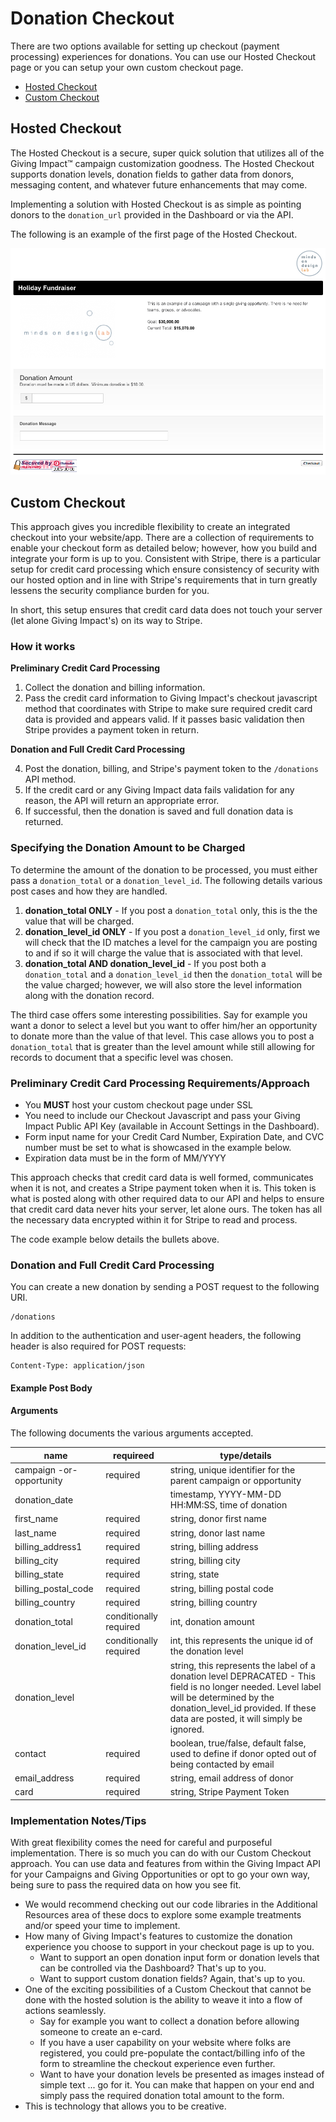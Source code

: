 # Donation Checkout

There are two options available for setting up checkout (payment processing) experiences for donations. You can use our Hosted Checkout page or you can setup your own custom checkout page.

- [Hosted Checkout](#hosted-checkout)
- [Custom Checkout](#custom-checkout)

## Hosted Checkout

The Hosted Checkout is a secure, super quick solution that utilizes all of the Giving Impact™ campaign customization goodness. The Hosted Checkout supports donation levels, donation fields to gather data from donors, messaging content, and whatever future enhancements that may come.

Implementing a solution with Hosted Checkout is as simple as pointing donors to the `donation_url` provided in the Dashboard or via the API.

The following is an example of the first page of the Hosted Checkout.

![Hosted Checkout Screen](_assets/hosted_checkout.png)

## Custom Checkout

This approach gives you incredible flexibility to create an integrated checkout into your website/app. There are a collection of requirements to enable your checkout form as detailed below; however, how you build and integrate your form is up to you. Consistent with Stripe, there is a particular setup for credit card processing which ensure consistency of security with our hosted option and in line with Stripe's requirements that in turn greatly lessens the security compliance burden for you.

In short, this setup ensures that credit card data does not touch your server (let alone Giving Impact's) on its way to Stripe.

### How it works

**Preliminary Credit Card Processing**

1. Collect the donation and billing information.
2. Pass the credit card information to Giving Impact's checkout javascript method that coordinates with Stripe to make sure required credit card data is provided and appears valid. If it passes basic validation then Stripe provides a payment token in return.

**Donation and Full Credit Card Processing**

4. Post the donation, billing, and Stripe's payment  token to the `/donations` API method.
3. If the credit card or any Giving Impact data fails validation for any reason, the API will return an appropriate error.
4. If successful, then the donation is saved and full donation data is returned. 

### Specifying the Donation Amount to be Charged

To determine the amount of the donation to be processed, you must either pass a `donation_total` or a `donation_level_id`. The following details various post cases and how they are handled.

1. **donation_total ONLY** - If you post a `donation_total` only, this is the the value that will be charged.
2. **donation_level_id ONLY** - If you post a `donation_level_id` only, first we will check that the ID matches a level for the campaign you are posting to and if so it will charge the value that is associated with that level.
3. **donation_total AND donation_level_id** - If you post both a `donation_total` and a `donation_level_id` then the `donation_total` will be the value charged; however, we will also store the level information along with the donation record.

The third case offers some interesting possibilities. Say for example you want a donor to select a level but you want to offer him/her an opportunity to donate more than the value of that level. This case allows you to post a `donation_total` that is greater than the level amount while still allowing for records to document that a specific level was chosen.

### Preliminary Credit Card Processing Requirements/Approach

- You **MUST** host your custom checkout page under SSL
- You need to include our Checkout Javascript and pass your Giving Impact Public API Key (available in Account Settings in the Dashboard). 
- Form input name for your Credit Card Number, Expiration Date, and CVC number must be set to what is showcased in the example below.
- Expiration data must be in the form of MM/YYYY

This approach checks that credit card data is well formed, communicates when it is not, and creates a Stripe payment token when it is. This token is what is posted along with other required data to our API and helps to ensure that credit card data never hits your server, let alone ours. The token has all the necessary data encrypted within it for Stripe to read and process. 

The code example below details the bullets above.

<script src="https://gist.github.com/mindsondesignlab/463af1fb520814858fa5.js"></script>

### Donation and Full Credit Card Processing

You can create a new donation by sending a POST request to the following URI.

    /donations

In addition to the authentication and user-agent headers, the following header is also required for POST requests:

    Content-Type: application/json

#### Example Post Body

<script src="https://gist.github.com/mindsondesignlab/b4c223e2005931c5f960.js"></script>

#### Arguments

The following documents the various arguments accepted.

name | requireed | type/details
------- | ----- | ------------
campaign -or- opportunity | required | string, unique identifier for the parent campaign or opportunity
donation_date | | timestamp, YYYY-MM-DD HH:MM:SS, time of donation
first_name | required | string, donor first name
last_name | required | string, donor last name
billing_address1 | required | string, billing address
billing_city | required | string, billing city
billing_state | required | string, state
billing_postal_code | required | string, billing postal code
billing_country | required | string, billing country
donation_total | conditionally required | int, donation amount
donation_level_id | conditionally required | int, this represents the unique id of the donation level
donation_level | | string, this represents the label of a donation level DEPRACATED - This field is no longer needed. Level label will be determined by the donation_level_id provided. If these data are posted, it will simply be ignored.
contact | required | boolean, true/false, default false, used to define if donor opted out of being contacted by email
email_address | required | string, email address of donor
card | required | string, Stripe Payment Token

### Implementation Notes/Tips

With great flexibility comes the need for careful and purposeful implementation. There is so much you can do with our Custom Checkout approach. You can use data and features from within the Giving Impact API for your Campaigns and Giving Opportunities or opt to go your own way, being sure to pass the required data on how you see fit.

- We would recommend checking out our code libraries in the Additional Resources area of these docs to explore some example treatments and/or speed your time to implement.
- How many of Giving Impact's features to customize the donation experience you choose to support in your checkout page is up to you.
  - Want to support an open donation input form or donation levels that can be controlled via the Dashboard? That's up to you.
  - Want to support custom donation fields? Again, that's up to you.
- One of the exciting possibilities of a Custom Checkout that cannot be done with the hosted solution is the ability to weave it into a flow of actions seamlessly. 
  - Say for example you want to collect a donation before allowing someone to create an e-card.
  - If you have a user capability on your website where folks are registered, you could pre-populate the contact/billing info of the form to streamline the checkout experience even further.
  - Want to have your donation levels be presented as images instead of simple text ... go for it. You can make that happen on your end and simply pass the required donation total amount to the form.
- This is technology that allows you to be creative.